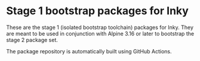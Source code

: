 # Stage 1 bootstrap packages for Inky

These are the stage 1 (isolated bootstrap toolchain) packages for Inky.
They are meant to be used in conjunction with Alpine 3.16 or later to
bootstrap the stage 2 package set.

The package repository is automatically built using GitHub Actions.

